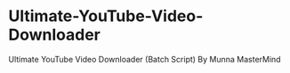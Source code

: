 # Ultimate-YouTube-Video-Downloader
Ultimate YouTube Video Downloader (Batch Script) By Munna MasterMind
